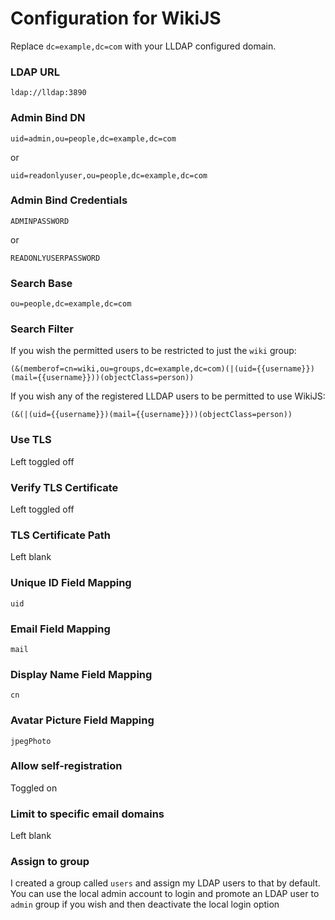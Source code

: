 # Configuration for WikiJS
Replace `dc=example,dc=com` with your LLDAP configured domain.
### LDAP URL
```
ldap://lldap:3890
```
### Admin Bind DN
```
uid=admin,ou=people,dc=example,dc=com
```
or 
```
uid=readonlyuser,ou=people,dc=example,dc=com
```
### Admin Bind Credentials
```
ADMINPASSWORD
```
or
```
READONLYUSERPASSWORD
```
### Search Base
```
ou=people,dc=example,dc=com
```
### Search Filter
If you wish the permitted users to be restricted to just the `wiki` group: 
```
(&(memberof=cn=wiki,ou=groups,dc=example,dc=com)(|(uid={{username}})(mail={{username}}))(objectClass=person))
```
If you wish any of the registered LLDAP users to be permitted to use WikiJS:
```
(&(|(uid={{username}})(mail={{username}}))(objectClass=person))
```
### Use TLS
Left toggled off
### Verify TLS Certificate
Left toggled off
### TLS Certificate Path
Left blank
### Unique ID Field Mapping
```
uid
```
### Email Field Mapping
```
mail
```
### Display Name Field Mapping
```
cn
```
### Avatar Picture Field Mapping
```
jpegPhoto
```
### Allow self-registration
Toggled on
### Limit to specific email domains
Left blank
### Assign to group
I created a group called `users` and assign my LDAP users to that by default. 
You can use the local admin account to login and promote an LDAP user to `admin` group if you wish and then deactivate the local login option 
